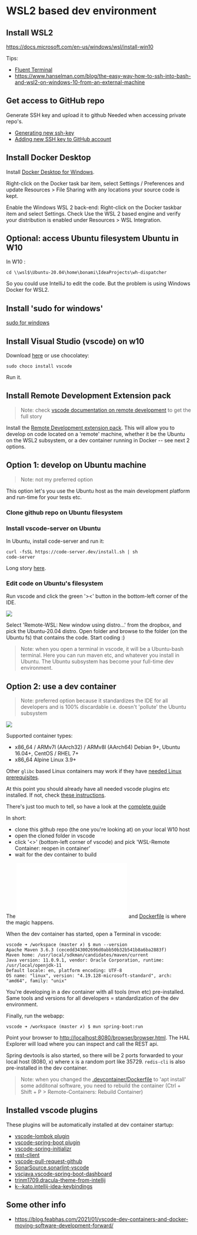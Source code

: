 # WSL2 based dev environment

## Install WSL2

https://docs.microsoft.com/en-us/windows/wsl/install-win10

Tips:
* [Fluent Terminal](https://github.com/felixse/FluentTerminal)
* https://www.hanselman.com/blog/the-easy-way-how-to-ssh-into-bash-and-wsl2-on-windows-10-from-an-external-machine

## Get access to GitHub repo

Generate SSH key and upload it to github
Needed when accessing private repo's.

* [Generating new ssh-key](https://docs.github.com/en/github-ae@latest/github/authenticating-to-github/generating-a-new-ssh-key-and-adding-it-to-the-ssh-agent)
* [Adding new SSH key to GitHub account](https://docs.github.com/en/github-ae@latest/github/authenticating-to-github/adding-a-new-ssh-key-to-your-github-account)

## Install Docker Desktop

Install [Docker Desktop for Windows](https://www.docker.com/products/docker-desktop).

Right-click on the Docker task bar item, select Settings / Preferences and update Resources > File Sharing with any locations your source code is kept.

Enable the Windows WSL 2 back-end: Right-click on the Docker taskbar item and select Settings. Check Use the WSL 2 based engine and verify your distribution is enabled under Resources > WSL Integration.

## Optional: access Ubuntu filesystem Ubuntu in W10

In W10 :
```
cd \\wsl$\Ubuntu-20.04\home\bonami\IdeaProjects\wh-dispatcher
```

So you could use IntelliJ to edit the code. 
But the problem is using Windows Docker for WSL2.

## Install 'sudo for windows'

[sudo for windows](http://blog.lukesampson.com/sudo-for-windows)

## Install Visual Studio (vscode) on w10

Download [here](https://code.visualstudio.com/download) or use chocolatey:
```
sudo choco install vscode
```
Run it.


## Install Remote Development Extension pack

> Note: check [vscode documentation on remote development](https://code.visualstudio.com/docs/remote) to get the full story

Install the [Remote Development extension pack](https://aka.ms/vscode-remote/download/extension). This will allow you to develop on code located on a 'remote' machine, whether it be the Ubuntu on the WSL2 subsystem, or a dev container running in Docker -- see next 2 options.

## Option 1: develop on Ubuntu machine

> Note: not my preferred option

This option let's you use the Ubuntu host as the main development platform and run-time for your tests etc.

### Clone github repo on Ubuntu filesystem

### Install vscode-server on Ubuntu

In Ubuntu, install code-server and run it:

```
curl -fsSL https://code-server.dev/install.sh | sh
code-server
```
Long story [here](https://github.com/cdr/code-server).

### Edit code on Ubuntu's filesystem

Run vscode and click the green '><' button in the bottom-left corner of the IDE.

![](./img/remote-wsl-plugin.png)

Select 'Remote-WSL: New window using distro...' from the dropbox, and pick the Ubuntu-20.04 distro.
Open folder and browse to the folder (on the Ubuntu fs) that contains the code.
Start coding :)

> Note: when you open a terminal in vscode, it will be a Ubuntu-bash terminal. Here you can run maven etc, and whatever you install in Ubuntu. The Ubuntu subsystem has become your full-time dev environment.

## Option 2: use a dev container

> Note: preferred option because it standardizes the IDE for all developers and is 100% discardable i.e. doesn't 'pollute' the Ubuntu subsystem

![](./img/architecture-containers.png)

Supported container types:

* x86_64 / ARMv7l (AArch32) / ARMv8l (AArch64) Debian 9+, Ubuntu 16.04+, CentOS / RHEL 7+
* x86_64 Alpine Linux 3.9+

Other `glibc` based Linux containers may work if they have [needed Linux prerequisites](https://code.visualstudio.com/docs/remote/linux).

At this point you should already have all needed vscode plugins etc installed. If not, check [these instructions](https://code.visualstudio.com/docs/remote/containers-tutorial).

There's just too much to tell, so have a look at the [complete guide](https://code.visualstudio.com/docs/remote/containers#_quick-start-try-a-development-container)

In short:
* clone this github repo (the one you're looking at) on your local W10 host
* open the cloned folder in vscode
* click '<>' (bottom-left corner of vscode) and pick 'WSL-Remote Container: reopen in container'
* wait for the dev container to build

The ![devcontainer.json](./.devcontainer/devcontainer.json) and [Dockerfile](./.devcontainer/Dockerfile) is where the magic happens.

When the dev container has started, open a Terminal in vscode:

```
vscode ➜ /workspace (master ✗) $ mvn --version
Apache Maven 3.6.3 (cecedd343002696d0abb50b32b541b8a6ba2883f)
Maven home: /usr/local/sdkman/candidates/maven/current
Java version: 11.0.9.1, vendor: Oracle Corporation, runtime: /usr/local/openjdk-11
Default locale: en, platform encoding: UTF-8
OS name: "linux", version: "4.19.128-microsoft-standard", arch: "amd64", family: "unix"
```

You're developing in a dev container with all tools (mvn etc) pre-installed. Same tools and versions for all developers = standardization of the dev environment.

Finally, run the webapp:

```
vscode ➜ /workspace (master ✗) $ mvn spring-boot:run
```

Point your browser to [http://localhost:8080/browser/browser.html](http://localhost:8080/browser/browser.html). The HAL Explorer will load where you can inspect and call the REST api.

Spring devtools is also started, so there will be 2 ports forwarded to your local host (8080, x) where x is a random port like 35729.
```redis-cli``` is also pre-installed in the dev container.

> Note: when you changed the [.devcontainer/Dockerfile](.devcontainer/Dockerfile) to 'apt install' some additonal software, you need to rebuild the container (Ctrl + Shift + P > Remote-Containers: Rebuild Container)

## Installed vscode plugins

These plugins will be automatically installed at dev container startup:

* [vscode-lombok plugin](https://marketplace.visualstudio.com/items?itemName=GabrielBB.vscode-lombok)
* [vscode-spring-boot plugin](https://marketplace.visualstudio.com/items?itemName=Pivotal.vscode-spring-boot)
* [vscode-spring-initializr](https://marketplace.visualstudio.com/items?itemName=vscjava.vscode-spring-initializr)
* [rest-client](https://marketplace.visualstudio.com/items?itemName=humao.rest-client)
* [vscode-pull-request-github](https://marketplace.visualstudio.com/items?itemName=GitHub.vscode-pull-request-github)
* [SonarSource.sonarlint-vscode](https://marketplace.visualstudio.com/items?itemName=SonarSource.sonarlint-vscode)
* [vscjava.vscode-spring-boot-dashboard](https://marketplace.visualstudio.com/items?itemName=vscjava.vscode-spring-boot-dashboard)
* [trinm1709.dracula-theme-from-intellij](https://vscodethemes.com/e/trinm1709.dracula-theme-from-intellij)
* [k--kato.intellij-idea-keybindings](https://marketplace.visualstudio.com/items?itemName=k--kato.intellij-idea-keybindings)

## Some other info

* https://blog.feabhas.com/2021/01/vscode-dev-containers-and-docker-moving-software-development-forward/
